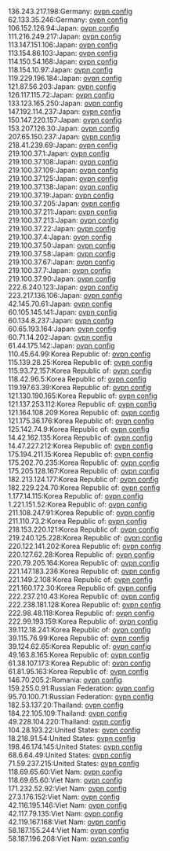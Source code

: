 136.243.217.198:Germany: [ovpn config](vpn/136_243_217_198.ovpn)  
62.133.35.246:Germany: [ovpn config](vpn/62_133_35_246.ovpn)  
106.152.126.94:Japan: [ovpn config](vpn/106_152_126_94.ovpn)  
111.216.249.217:Japan: [ovpn config](vpn/111_216_249_217.ovpn)  
113.147.151.106:Japan: [ovpn config](vpn/113_147_151_106.ovpn)  
113.154.86.103:Japan: [ovpn config](vpn/113_154_86_103.ovpn)  
114.150.54.168:Japan: [ovpn config](vpn/114_150_54_168.ovpn)  
118.154.10.97:Japan: [ovpn config](vpn/118_154_10_97.ovpn)  
119.229.196.184:Japan: [ovpn config](vpn/119_229_196_184.ovpn)  
121.87.56.203:Japan: [ovpn config](vpn/121_87_56_203.ovpn)  
126.117.115.72:Japan: [ovpn config](vpn/126_117_115_72.ovpn)  
133.123.165.250:Japan: [ovpn config](vpn/133_123_165_250.ovpn)  
147.192.114.237:Japan: [ovpn config](vpn/147_192_114_237.ovpn)  
150.147.220.157:Japan: [ovpn config](vpn/150_147_220_157.ovpn)  
153.207.126.30:Japan: [ovpn config](vpn/153_207_126_30.ovpn)  
207.65.150.237:Japan: [ovpn config](vpn/207_65_150_237.ovpn)  
218.41.239.69:Japan: [ovpn config](vpn/218_41_239_69.ovpn)  
219.100.37.1:Japan: [ovpn config](vpn/219_100_37_1.ovpn)  
219.100.37.108:Japan: [ovpn config](vpn/219_100_37_108.ovpn)  
219.100.37.109:Japan: [ovpn config](vpn/219_100_37_109.ovpn)  
219.100.37.125:Japan: [ovpn config](vpn/219_100_37_125.ovpn)  
219.100.37.138:Japan: [ovpn config](vpn/219_100_37_138.ovpn)  
219.100.37.19:Japan: [ovpn config](vpn/219_100_37_19.ovpn)  
219.100.37.205:Japan: [ovpn config](vpn/219_100_37_205.ovpn)  
219.100.37.211:Japan: [ovpn config](vpn/219_100_37_211.ovpn)  
219.100.37.213:Japan: [ovpn config](vpn/219_100_37_213.ovpn)  
219.100.37.22:Japan: [ovpn config](vpn/219_100_37_22.ovpn)  
219.100.37.4:Japan: [ovpn config](vpn/219_100_37_4.ovpn)  
219.100.37.50:Japan: [ovpn config](vpn/219_100_37_50.ovpn)  
219.100.37.58:Japan: [ovpn config](vpn/219_100_37_58.ovpn)  
219.100.37.67:Japan: [ovpn config](vpn/219_100_37_67.ovpn)  
219.100.37.7:Japan: [ovpn config](vpn/219_100_37_7.ovpn)  
219.100.37.90:Japan: [ovpn config](vpn/219_100_37_90.ovpn)  
222.6.240.123:Japan: [ovpn config](vpn/222_6_240_123.ovpn)  
223.217.136.106:Japan: [ovpn config](vpn/223_217_136_106.ovpn)  
42.145.70.61:Japan: [ovpn config](vpn/42_145_70_61.ovpn)  
60.105.145.141:Japan: [ovpn config](vpn/60_105_145_141.ovpn)  
60.134.8.237:Japan: [ovpn config](vpn/60_134_8_237.ovpn)  
60.65.193.164:Japan: [ovpn config](vpn/60_65_193_164.ovpn)  
60.71.14.202:Japan: [ovpn config](vpn/60_71_14_202.ovpn)  
61.44.175.142:Japan: [ovpn config](vpn/61_44_175_142.ovpn)  
110.45.64.99:Korea Republic of: [ovpn config](vpn/110_45_64_99.ovpn)  
115.139.28.25:Korea Republic of: [ovpn config](vpn/115_139_28_25.ovpn)  
115.93.72.157:Korea Republic of: [ovpn config](vpn/115_93_72_157.ovpn)  
118.42.96.5:Korea Republic of: [ovpn config](vpn/118_42_96_5.ovpn)  
119.197.63.39:Korea Republic of: [ovpn config](vpn/119_197_63_39.ovpn)  
121.130.190.165:Korea Republic of: [ovpn config](vpn/121_130_190_165.ovpn)  
121.137.253.112:Korea Republic of: [ovpn config](vpn/121_137_253_112.ovpn)  
121.164.108.209:Korea Republic of: [ovpn config](vpn/121_164_108_209.ovpn)  
121.175.36.176:Korea Republic of: [ovpn config](vpn/121_175_36_176.ovpn)  
125.142.74.9:Korea Republic of: [ovpn config](vpn/125_142_74_9.ovpn)  
14.42.162.135:Korea Republic of: [ovpn config](vpn/14_42_162_135.ovpn)  
14.47.227.212:Korea Republic of: [ovpn config](vpn/14_47_227_212.ovpn)  
175.194.211.15:Korea Republic of: [ovpn config](vpn/175_194_211_15.ovpn)  
175.202.70.235:Korea Republic of: [ovpn config](vpn/175_202_70_235.ovpn)  
175.205.128.167:Korea Republic of: [ovpn config](vpn/175_205_128_167.ovpn)  
182.213.124.177:Korea Republic of: [ovpn config](vpn/182_213_124_177.ovpn)  
182.229.224.70:Korea Republic of: [ovpn config](vpn/182_229_224_70.ovpn)  
1.177.14.115:Korea Republic of: [ovpn config](vpn/1_177_14_115.ovpn)  
1.221.151.52:Korea Republic of: [ovpn config](vpn/1_221_151_52.ovpn)  
211.108.247.91:Korea Republic of: [ovpn config](vpn/211_108_247_91.ovpn)  
211.110.73.2:Korea Republic of: [ovpn config](vpn/211_110_73_2.ovpn)  
218.153.220.121:Korea Republic of: [ovpn config](vpn/218_153_220_121.ovpn)  
219.240.125.228:Korea Republic of: [ovpn config](vpn/219_240_125_228.ovpn)  
220.122.141.202:Korea Republic of: [ovpn config](vpn/220_122_141_202.ovpn)  
220.127.62.28:Korea Republic of: [ovpn config](vpn/220_127_62_28.ovpn)  
220.79.205.164:Korea Republic of: [ovpn config](vpn/220_79_205_164.ovpn)  
221.147.183.236:Korea Republic of: [ovpn config](vpn/221_147_183_236.ovpn)  
221.149.2.108:Korea Republic of: [ovpn config](vpn/221_149_2_108.ovpn)  
221.160.172.30:Korea Republic of: [ovpn config](vpn/221_160_172_30.ovpn)  
222.237.210.43:Korea Republic of: [ovpn config](vpn/222_237_210_43.ovpn)  
222.238.181.128:Korea Republic of: [ovpn config](vpn/222_238_181_128.ovpn)  
222.98.48.118:Korea Republic of: [ovpn config](vpn/222_98_48_118.ovpn)  
222.99.193.159:Korea Republic of: [ovpn config](vpn/222_99_193_159.ovpn)  
39.112.18.241:Korea Republic of: [ovpn config](vpn/39_112_18_241.ovpn)  
39.115.76.99:Korea Republic of: [ovpn config](vpn/39_115_76_99.ovpn)  
39.124.62.65:Korea Republic of: [ovpn config](vpn/39_124_62_65.ovpn)  
49.163.8.165:Korea Republic of: [ovpn config](vpn/49_163_8_165.ovpn)  
61.38.107.173:Korea Republic of: [ovpn config](vpn/61_38_107_173.ovpn)  
61.81.95.163:Korea Republic of: [ovpn config](vpn/61_81_95_163.ovpn)  
146.70.205.2:Romania: [ovpn config](vpn/146_70_205_2.ovpn)  
159.255.0.91:Russian Federation: [ovpn config](vpn/159_255_0_91.ovpn)  
95.70.100.71:Russian Federation: [ovpn config](vpn/95_70_100_71.ovpn)  
182.53.137.20:Thailand: [ovpn config](vpn/182_53_137_20.ovpn)  
184.22.105.109:Thailand: [ovpn config](vpn/184_22_105_109.ovpn)  
49.228.104.220:Thailand: [ovpn config](vpn/49_228_104_220.ovpn)  
104.28.193.22:United States: [ovpn config](vpn/104_28_193_22.ovpn)  
18.218.91.54:United States: [ovpn config](vpn/18_218_91_54.ovpn)  
198.46.174.145:United States: [ovpn config](vpn/198_46_174_145.ovpn)  
68.6.64.49:United States: [ovpn config](vpn/68_6_64_49.ovpn)  
71.59.237.215:United States: [ovpn config](vpn/71_59_237_215.ovpn)  
118.69.65.60:Viet Nam: [ovpn config](vpn/118_69_65_60.ovpn)  
118.69.65.60:Viet Nam: [ovpn config](vpn/118_69_65_60.ovpn)  
171.232.52.92:Viet Nam: [ovpn config](vpn/171_232_52_92.ovpn)  
27.3.176.152:Viet Nam: [ovpn config](vpn/27_3_176_152.ovpn)  
42.116.195.146:Viet Nam: [ovpn config](vpn/42_116_195_146.ovpn)  
42.117.79.135:Viet Nam: [ovpn config](vpn/42_117_79_135.ovpn)  
42.119.167.168:Viet Nam: [ovpn config](vpn/42_119_167_168.ovpn)  
58.187.155.244:Viet Nam: [ovpn config](vpn/58_187_155_244.ovpn)  
58.187.196.208:Viet Nam: [ovpn config](vpn/58_187_196_208.ovpn)  

